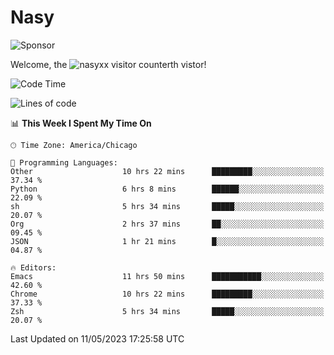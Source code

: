 # Nasy

<!--
<p align="center">
<img height="200" src="https://github-readme-stats.vercel.app/api?username=nasyxx&count_private=true&show_icons=true&theme=dracula&include_all_commits=true"/>
<img height="200" src="https://github-readme-stats.vercel.app/api/top-langs/?username=nasyxx&theme=dracula&hide=html,jupyter+notebook&count_private=true&show_icons=true"/>
</p>

  
----------------
-->

![Sponsor](https://img.shields.io/static/v1.svg?label=Sponsor&message=%E2%9D%A4&logo=GitHub&style=flat&color=pink)
 
Welcome, the ![nasyxx visitor counter](https://count.getloli.com/get/@nasyxx?theme=rule34)th vistor!
 
<!--START_SECTION:waka-->
![Code Time](http://img.shields.io/badge/Code%20Time-3%2C505%20hrs%2054%20mins-blue)

![Lines of code](https://img.shields.io/badge/From%20Hello%20World%20I%27ve%20Written-6.2%20million%20lines%20of%20code-blue)

📊 **This Week I Spent My Time On** 

```text
🕑︎ Time Zone: America/Chicago

💬 Programming Languages: 
Other                    10 hrs 22 mins      █████████░░░░░░░░░░░░░░░░   37.34 % 
Python                   6 hrs 8 mins        ██████░░░░░░░░░░░░░░░░░░░   22.09 % 
sh                       5 hrs 34 mins       █████░░░░░░░░░░░░░░░░░░░░   20.07 % 
Org                      2 hrs 37 mins       ██░░░░░░░░░░░░░░░░░░░░░░░   09.45 % 
JSON                     1 hr 21 mins        █░░░░░░░░░░░░░░░░░░░░░░░░   04.87 % 

🔥 Editors: 
Emacs                    11 hrs 50 mins      ███████████░░░░░░░░░░░░░░   42.60 % 
Chrome                   10 hrs 22 mins      █████████░░░░░░░░░░░░░░░░   37.33 % 
Zsh                      5 hrs 34 mins       █████░░░░░░░░░░░░░░░░░░░░   20.07 % 
```


 Last Updated on 11/05/2023 17:25:58 UTC
<!--END_SECTION:waka-->

<!-- ![visitors](https://visitor-badge.laobi.icu/badge?page_id=nasyxx.nasyxx) -->
